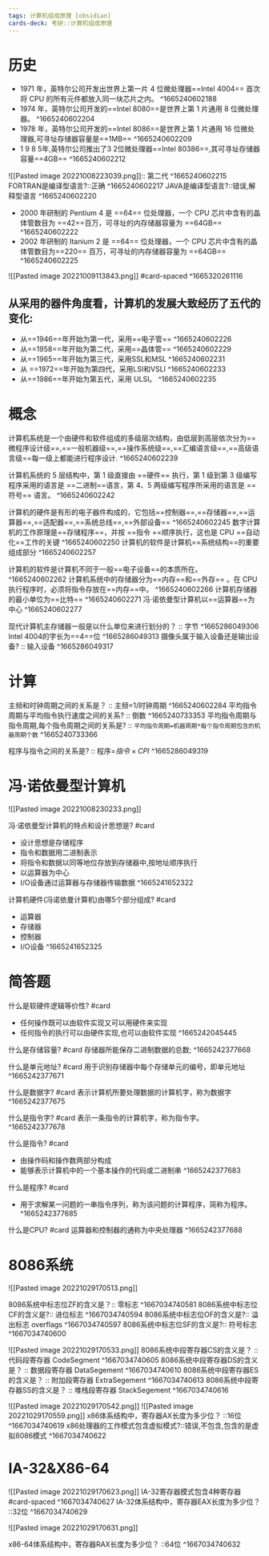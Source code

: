 ```yaml
---
tags: 计算机组成原理 [obsidian] 
cards-deck: 考研::计算机组成原理
---
```

# 历史
- 1971 年，英特尔公司开发出世界上第一片 4 位微处理器==Intel 4004== 首次将 CPU 的所有元件都放入同一块芯片之内。
^1665240602188
- 1974 年，英特尔公司开发的==Intel 8080==是世界上第 1 片通用 8 位微处理器。
^1665240602204
- 1978 年，英特尔公司开发的==Intel 8086==是世界上第 1 片通用 16 位微处理器,可寻址存储器容量是==1MB==
^1665240602209
- 1 9 8 5年,英特尔公司推出了3 2位微处理器==Intel 80386==,其可寻址存储器容量==4GB==
^1665240602212

![[Pasted image 20221008223039.png]]:: 第二代 ^1665240602215
FORTRAN是编译型语言?::正确 ^1665240602217
JAVA是编译型语言?::错误,解释型语言 ^1665240602220

- 2000 年研制的 Pentium 4 是 ==64== 位处理器，一个 CPU 芯片中含有的晶体管数目为 ==42==百万，可寻址的内存储器容量为 ==64GB==
^1665240602222
- 2002 年研制的 Itanium 2 是 ==64== 位处理器，一个 CPU 芯片中含有的晶体管数目为==220== 百万，可寻址的内存储器容量为 ==64GB==
^1665240602225

![[Pasted image 20221009113843.png]]
#card-spaced 
^1665320261116

## 从采用的器件角度看，计算机的发展大致经历了五代的变化:
- 从==1946==年开始为第一代，采用==电子管==
^1665240602226
- 从==1958==年开始为第二代，采用==晶体管==
^1665240602229
- 从==1965==年开始为第三代，采用SSL和MSL
^1665240602231
- 从 ==1972==年开始为第四代，采用LSI和VSLI
^1665240602233
- 从==1986==年开始为第五代，采用 ULSI。
^1665240602235


# 概念
计算机系统是一个由硬件和软件组成的多级层次结构，由低层到高层依次分为==微程序设计级==,==一般机器级==,==操作系统级==,==汇编语言级==,==高级语言级==每一级上都能进行程序设计.
^1665240602239

计算机系统的 5 层结构中，第 1 级直接由 ==硬件== 执行，第 1 级到第 3 级编写程序采用的语言是 ==二进制==语言，第 4、5 两级编写程序所采用的语言是 ==符号== 语言。
^1665240602242

计算机的硬件是有形的电子器件构成的，它包括==控制器==,==存储器==,==运算器==,==适配器==,==系统总线==,==外部设备==
^1665240602245
数字计算机的工作原理是==存储程序==，并按 ==指令 ==顺序执行，这也是 CPU ==自动化==工作的关键
^1665240602250
计算机的软件是计算机==系统结构==的重要组成部分
^1665240602257

计算机的软件是计算机不同于一般==电子设备==的本质所在。
^1665240602262
计算机系统中的存储器分为==内存==和==外存== 。在 CPU 执行程序时，必须将指令存放在==内存==中。
^1665240602266
计算机存储器的最小单位为==比特==
^1665240602271
冯·诺依曼型计算机以==运算器==为中心
^1665240602277

现代计算机主存储器一般是以什么单位来进行划分的？ :: 字节 ^1665286049306
Intel 4004的字长为==4==位
^1665286049313
摄像头属于输入设备还是输出设备? :: 输入设备 ^1665286049317


# 计算
主频和时钟周期之间的关系是？ :: 主频=1/时钟周期 ^1665240602284
平均指令周期与平均指令执行速度之间的关系? :: 倒数 ^1665240733353
平均指令周期与指令周期,每个指令周期之间的关系是? :: `平均指令周期=机器周期*每个指令周期包含的机器周期个数` ^1665240733366

程序与指令之间的关系是? :: 程序=$指令\times CPI$ ^1665286049319

# 冯·诺依曼型计算机
![[Pasted image 20221008230233.png]]


冯·诺依曼型计算机的特点和设计思想是? #card 
- 设计思想是存储程序
- 指令和数据用二进制表示
- 将指令和数据以同等地位存放到存储器中,按地址顺序执行
- 以运算器为中心
- I/O设备通过运算器与存储器传输数据
^1665241652322


计算机硬件(冯诺依曼计算机)由哪5个部分组成? #card 
- 运算器
- 存储器
- 控制器
- I/O设备
^1665241652325

# 简答题

什么是软硬件逻辑等价性? #card 
- 任何操作既可以由软件实现又可以用硬件来实现
- 任何指令的执行可以由硬件实现,也可以由软件实现
^1665242045445

什么是存储容量? #card 
存储器所能保存二进制数据的总数;
^1665242377668

什么是单元地址? #card 
用于识别存储器中每个存储单元的编号，即单元地址
^1665242377671

什么是数据字? #card 
表示计算机所要处理数据的计算机字，称为数据字
^1665242377675

什么是指令字? #card 
表示一条指令的计算机字，称为指令字。
^1665242377678

什么是指令? #card 
- 由操作码和操作数两部分构成
- 能够表示计算机中的一个基本操作的代码或二进制串
^1665242377683

什么是程序? #card 
- 用于求解某一问题的一串指令序列，称为该问题的计算程序，简称为程序。
^1665242377685

什么是CPU? #card 
运算器和控制器的通称为中央处理器
^1665242377688


# 8086系统
![[Pasted image 20221029170513.png]]

8086系统中标志位ZF的含义是？:: 零标志 ^1667034740581
8086系统中标志位CF的含义是?:: 进位标志 ^1667034740594
8086系统中标志位OF的含义是?:: 溢出标志 overflags ^1667034740597
8086系统中标志位SF的含义是?:: 符号标志 ^1667034740600



![[Pasted image 20221029170533.png]]
‍8086系统中段寄存器CS的含义是？ :: 代码段寄存器 CodeSegment ^1667034740605
8086系统中段寄存器DS的含义是？ :: 数据段寄存器 DataSegement ^1667034740610
8086系统中段寄存器ES的含义是？ :: 附加段寄存器 ExtraSegement ^1667034740613
8086系统中段寄存器SS的含义是？ :: 堆栈段寄存器 StackSegement ^1667034740616

![[Pasted image 20221029170542.png]]
![[Pasted image 20221029170559.png]]
x86体系结构中，寄存器AX长度为多少位？ ::16位 ^1667034740619
x86处理器的工作模式包含虚拟模式?::错误,不包含,包含的是虚拟8086模式 ^1667034740622


# IA-32&X86-64
![[Pasted image 20221029170623.png]]
IA-32寄存器模式包含4种寄存器
#card-spaced 
^1667034740627
IA-32体系结构中，寄存器EAX长度为多少位？ ::32位 ^1667034740629

![[Pasted image 20221029170631.png]]

x86-64体系结构中，寄存器RAX长度为多少位？ ::64位 ^1667034740632
